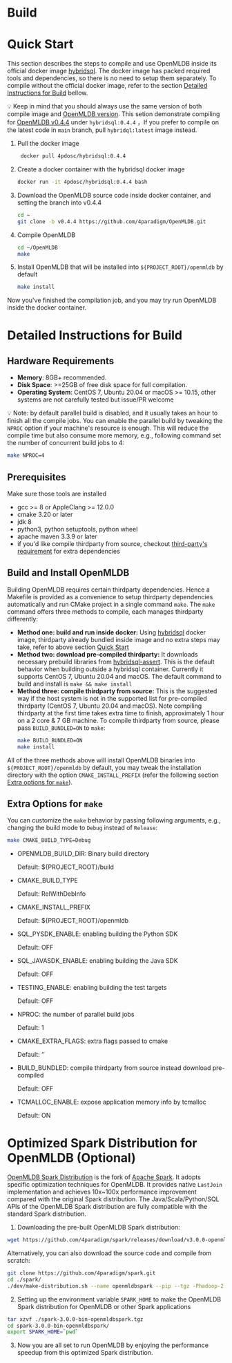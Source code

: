Build
================

# Quick Start

[quick-start]: quick-start

This section describes the steps to compile and use OpenMLDB inside its official docker image [hybridsql](https://hub.docker.com/r/4pdosc/hybridsql).
The docker image has packed required tools and dependencies, so there is no need to setup them separately. To compile without the official docker image, refer to the section [Detailed Instructions for Build](#detailed-instructions-for-build) bellow.

:bulb: Keep in mind that you should always use the same version of both compile image and [OpenMLDB version](https://github.com/4paradigm/OpenMLDB/releases). This setion demonstrate compiling for [OpenMLDB v0.4.4](https://github.com/4paradigm/OpenMLDB/releases/tag/v0.4.4) under `hybridsql:0.4.4` ，If you prefer to compile on the latest code in `main` branch, pull `hybridql:latest` image instead.

1. Pull the docker image

   ```bash
    docker pull 4pdosc/hybridsql:0.4.4
   ```

2. Create a docker container with the hybridsql docker image

   ```bash
   docker run -it 4pdosc/hybridsql:0.4.4 bash
   ```

3. Download the OpenMLDB source code inside docker container, and setting the branch into v0.4.4

   ```bash
   cd ~
   git clone -b v0.4.4 https://github.com/4paradigm/OpenMLDB.git
   ```

4. Compile OpenMLDB

   ```bash
   cd ~/OpenMLDB
   make
   ```

5. Install OpenMLDB that will be installed into `${PROJECT_ROOT}/openmldb` by default

   ```bash
   make install
   ```

Now you've finished the compilation job, and you may try run OpenMLDB inside the docker container.

# Detailed Instructions for Build

[build]: build

## Hardware Requirements

- **Memory**: 8GB+ recommended.
- **Disk Space**: >=25GB of free disk space for full compilation.
- **Operating System**: CentOS 7, Ubuntu 20.04 or macOS >= 10.15, other systems are not carefully tested but issue/PR welcome

💡 Note: by default parallel build is disabled, and it usually takes an hour to finish all the compile jobs. You can enable the parallel build by tweaking the `NPROC` option
if your machine's resource is enough. This will reduce the compile time but also consume more memory, e.g., following command set the number of concurrent build jobs to 4:
```bash
make NPROC=4
```

## Prerequisites

Make sure those tools are installed

- gcc >= 8 or AppleClang >= 12.0.0
- cmake 3.20 or later
- jdk 8
- python3, python setuptools, python wheel
- apache maven 3.3.9 or later
- if you'd like compile thirdparty from source, checkout [third-party's requirement](../../third-party/README.md) for extra dependencies

## Build and Install OpenMLDB

Building OpenMLDB requires certain thirdparty dependencies. Hence a Makefile is provided as a convenience to setup thirdparty dependencies automatically and run CMake project in a single command `make`. The `make` command offers three methods to compile, each manages thirdparty differently:

- **Method one: build and run inside docker:** Using [hybridsql](https://hub.docker.com/r/4pdosc/hybridsql) docker image, thirdparty already bundled inside image and no extra steps may take, refer to above section [Quick Start](#quick-start)
- **Method two: download pre-compiled thirdparty:** It downloads necessary prebuild libraries from [hybridsql-assert](https://github.com/4paradigm/hybridsql-asserts/releases). This is the default behavior when building outside a hybridsql container. Currently it supports CentOS 7, Ubuntu 20.04 and macOS. The default command to build and install is `make && make install`
- **Method three: compile thirdparty from source:** This is the suggested way if the host system is not in the supported list for pre-compiled thirdparty (CentOS 7, Ubuntu 20.04 and macOS). Note compiling thirdparty at the first time takes extra time to finish, approximately 1 hour on a 2 core & 7 GB machine. To compile thirdparty from source, please pass `BUILD_BUNDLED=ON` to `make`:
   ```bash
   make BUILD_BUNDLED=ON
   make install
   ```

All of the three methods above will install OpenMLDB binaries into `${PROJECT_ROOT}/openmldb` by default, you may tweak the installation directory with the option `CMAKE_INSTALL_PREFIX` (refer the following section [Extra options for `make`](#make-opts)).

## Extra Options for `make`

[make-opts]: make-opts

You can customize the `make` behavior by passing following arguments, e.g., changing the build mode to `Debug` instead of `Release`:

```bash
make CMAKE_BUILD_TYPE=Debug
```

- OPENMLDB_BUILD_DIR: Binary build directory

  Default: ${PROJECT_ROOT}/build

- CMAKE_BUILD_TYPE

  Default: RelWithDebInfo

- CMAKE_INSTALL_PREFIX

  Default: ${PROJECT_ROOT}/openmldb

- SQL_PYSDK_ENABLE: enabling building the Python SDK

  Default: OFF

- SQL_JAVASDK_ENABLE: enabling building the Java SDK

  Default: OFF

- TESTING_ENABLE: enabling building the test targets

  Default: OFF

- NPROC: the number of parallel build jobs

  Default: 1

- CMAKE_EXTRA_FLAGS: extra flags passed to cmake

  Default: ‘’

- BUILD_BUNDLED: compile thirdparty from source instead download pre-compiled

  Default: OFF

- TCMALLOC_ENABLE: expose application memory info by tcmalloc

  Default: ON


# Optimized Spark Distribution for OpenMLDB (Optional)

[OpenMLDB Spark Distribution](https://github.com/4paradigm/spark) is the fork of [Apache Spark](https://github.com/apache/spark). It adopts specific optimization techniques for OpenMLDB. It provides native `LastJoin` implementation and achieves 10x~100x performance improvement compared with the original Spark distribution. The Java/Scala/Python/SQL APIs of the OpenMLDB Spark distribution are fully compatible with the standard Spark distribution.

1. Downloading the pre-built OpenMLDB Spark distribution:

```bash
wget https://github.com/4paradigm/spark/releases/download/v3.0.0-openmldb0.2.3/spark-3.0.0-bin-openmldbspark.tgz
```

Alternatively, you can also download the source code and compile from scratch:

```bash
git clone https://github.com/4paradigm/spark.git
cd ./spark/
./dev/make-distribution.sh --name openmldbspark --pip --tgz -Phadoop-2.7 -Pyarn -Pallinone
```

2. Setting up the environment variable `SPARK_HOME` to make the OpenMLDB Spark distribution for OpenMLDB or other Spark applications

```bash
tar xzvf ./spark-3.0.0-bin-openmldbspark.tgz
cd spark-3.0.0-bin-openmldbspark/
export SPARK_HOME=`pwd`
```

3. Now you are all set to run OpenMLDB by enjoying the performance speedup from this optimized Spark distribution.
